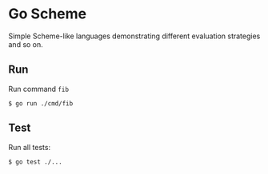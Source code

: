 # Go Scheme
Simple Scheme-like languages demonstrating different evaluation strategies and so on.

## Run
Run command `fib`
```shell
$ go run ./cmd/fib
```

## Test
Run all tests:
```shell
$ go test ./...
```
